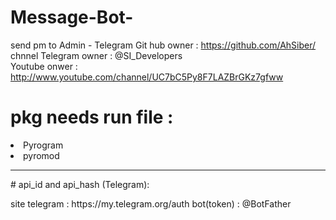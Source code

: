 # Message-Bot-
send pm to Admin - Telegram 
Git hub  owner : https://github.com/AhSiber/  
chnnel Telegram owner : @SI_Developers  
Youtube onwer : http://www.youtube.com/channel/UC7bC5Py8F7LAZBrGKz7gfww  
# pkg needs run file : 
<li>Pyrogram</li> 
<li> pyromod </li> 
<hr> 
# api_id and api_hash (Telegram): 
<p> 
site telegram : https://my.telegram.org/auth  
bot(token) : @BotFather 
 </p> 
